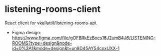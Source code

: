 # listening-rooms-client

React client for vkallattil/listening-rooms-api.

* Figma design: https://www.figma.com/file/gOFBRkEzBocs16J2umB4J6/LISTENING-ROOMS?type=design&node-id=0%3A1&mode=design&t=un8D45AY54coxUXX-1
